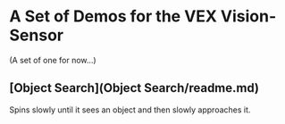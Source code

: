 # A Set of Demos for the VEX Vision-Sensor
 
(A set of one for now...)

## [Object Search](Object Search/readme.md)

Spins slowly until it sees an object and then slowly approaches it.
